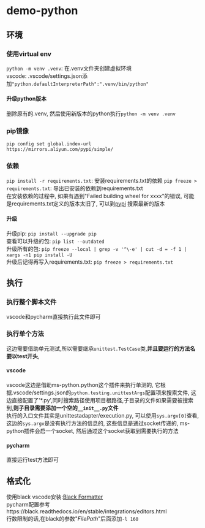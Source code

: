 # demo-python
## 环境
### 使用virtual env  
`python -m venv .venv`: 在.venv文件夹创建虚拟环境  
vscode: .vscode/settings.json添加`"python.defaultInterpreterPath":".venv/bin/python"`
#### 升级python版本
删除原有的.venv, 然后使用新版本的python执行`python -m venv .venv`

### pip镜像
`pip config set global.index-url https://mirrors.aliyun.com/pypi/simple/`

### 依赖
`pip install -r requirements.txt`: 安装requirements.txt的依赖
`pip freeze > requirements.txt`: 导出已安装的依赖到requirements.txt  
在安装依赖的过程中, 如果有遇到"Failed building wheel for xxxx"的错误, 可能是requirements.txt定义的版本太旧了, 可以到[pypi](https://pypi.org/search) 搜索最新的版本

#### 升级
升级pip: `pip install --upgrade pip`  
查看可以升级的包: `pip list --outdated`  
升级所有的包: `pip freeze --local | grep -v '^\-e' | cut -d = -f 1 | xargs -n1 pip install -U`  
升级后记得再写入requirements.txt: `pip freeze > requirements.txt`


## 执行
### 执行整个脚本文件
vscode和pycharm直接执行此文件即可
### 执行单个方法
这边需要借助单元测试,所以需要继承`unittest.TestCase`类,**并且要运行的方法名要以test开头**,
#### vscode
vscode这边是借助ms-python.python这个插件来执行单测的, 它根据.vscode/settings.json的`python.testing.unittestArgs`配置项来搜索文件,
这边直接配置了'*.py',同时搜索路径使用项目根路径,子目录的文件如果需要被搜索到,**则子目录需要添加一个空的`__init__.py`文件**  
执行的入口文件其实是unittestadapter/execution.py, 可以使用`sys.argv[0]`查看, 这边的`sys.argv`是没有执行方法的信息的,
这些信息是通过socket传递的, ms-python插件会启一个socket, 然后通过这个socket获取到需要执行的方法

#### pycharm
直接运行test方法即可

## 格式化
使用black
vscode安装:[Black Formatter](https://marketplace.visualstudio.com/items?itemName=ms-python.black-formatter)  
pycharm配置参考https://black.readthedocs.io/en/stable/integrations/editors.html  
行数限制的话,在black的参数"$FilePath$"后面添加`-l 160`

